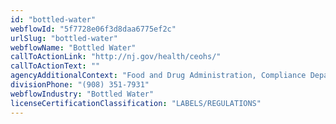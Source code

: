 ```yaml
---
id: "bottled-water"
webflowId: "5f7728e06f3d8daa6775ef2c"
urlSlug: "bottled-water"
webflowName: "Bottled Water"
callToActionLink: "http://nj.gov/health/ceohs/"
callToActionText: ""
agencyAdditionalContext: "Food and Drug Administration, Compliance Department"
divisionPhone: "(908) 351-7931"
webflowIndustry: "Bottled Water"
licenseCertificationClassification: "LABELS/REGULATIONS"
---
```

